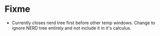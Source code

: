 # Fixme

* Currently closes nerd tree first before other temp windows. Change to ignore
  NERD tree entirely and not include it in it's calculus.
